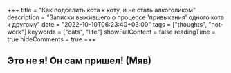 +++
title = "Как подселить кота к коту, и не стать алкоголиком"
description = "Записки выжившего о процессе 'привыкания' одного кота к другому"
date = "2022-10-10T06:23:40+03:00"
tags = ["thoughts", "not-work"]
keywords = ["cats", "life"]
showFullContent = false
readingTime = true 
hideComments = true 
+++

## Это не я! Он сам пришел! (Мяв)
